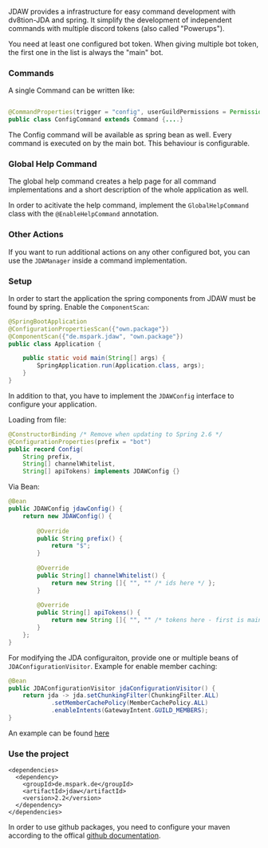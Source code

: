 
JDAW provides a infrastructure for easy command development with dv8tion-JDA and spring. It simplify the development of independent commands with multiple discord tokens (also called "Powerups").

You need at least one configured bot token. When giving multiple bot token, the first one in the list is always the "main" bot. 

### Commands


A single Command can be written like:

```java

@CommandProperties(trigger = "config", userGuildPermissions = Permission.ADMINISTRATOR)
public class ConfigCommand extends Command {....}

```

The Config command will be available as spring bean as well. Every command is executed on by the main bot. This behaviour is configurable. 

### Global Help Command
The global help command creates a help page for all command implementations and a short description of the whole application as well.

In order to acitivate the help command, implement the `GlobalHelpCommand` class with the `@EnableHelpCommand` annotation. 

### Other Actions
If you want to run additional actions on any other configured bot, you can use the `JDAManager` inside a command implementation.  

### Setup

In order to start the application the spring components from JDAW must be found by spring. Enable the `ComponentScan`: 

```java
@SpringBootApplication
@ConfigurationPropertiesScan({"own.package"})
@ComponentScan({"de.mspark.jdaw", "own.package"})
public class Application {

    public static void main(String[] args) {
        SpringApplication.run(Application.class, args);
    }
}

```
In addition to that, you have to implement the `JDAWConfig` interface to configure your application.

Loading from file:

```java
@ConstructorBinding /* Remove when updating to Spring 2.6 */
@ConfigurationProperties(prefix = "bot")
public record Config(
	String prefix, 
	String[] channelWhitelist, 
	String[] apiTokens) implements JDAWConfig {}
```

Via Bean: 

```java
@Bean
public JDAWConfig jdawConfig() {
    return new JDAWConfig() {
            
        @Override
        public String prefix() {
            return "$";
        }
            
        @Override
        public String[] channelWhitelist() {
            return new String []{ "", "" /* ids here */ };
        }
       
        @Override
        public String[] apiTokens() {
            return new String []{ "", "" /* tokens here - first is main*/ };
        }
    };
}
```
For modifying the JDA configuraiton, provide one or multiple beans of `JDAConfigurationVisitor`. Example for enable member caching:

```java
@Bean
public JDAConfigurationVisitor jdaConfigurationVisitor() {
    return jda -> jda.setChunkingFilter(ChunkingFilter.ALL)
            .setMemberCachePolicy(MemberCachePolicy.ALL)
            .enableIntents(GatewayIntent.GUILD_MEMBERS);
}
```

An example can be found [here](https://github.com/mspark/example-jdaw)

### Use the project
```
<dependencies>
  <dependency>
    <groupId>de.mspark.de</groupId>
    <artifactId>jdaw</artifactId>
    <version>2.2</version>
  </dependency>
</dependencies>

```

In order to use github packages, you need to configure your maven according to the offical [github documentation](https://docs.github.com/en/packages/working-with-a-github-packages-registry/working-with-the-apache-maven-registry#authenticating-with-a-personal-access-token).

